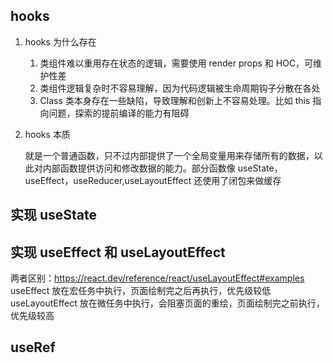 ## hooks

1. hooks 为什么存在

   1. 类组件难以重用存在状态的逻辑，需要使用 render props 和 HOC，可维护性差
   2. 类组件逻辑复杂时不容易理解，因为代码逻辑被生命周期钩子分散在各处
   3. Class 类本身存在一些缺陷，导致理解和创新上不容易处理。比如 this 指向问题，探索的提前编译的能力有阻碍

2. hooks 本质

   就是一个普通函数，只不过内部提供了一个全局变量用来存储所有的数据，以此对内部函数提供访问和修改数据的能力。部分函数像 useState，useEffect，useReducer,useLayoutEffect 还使用了闭包来做缓存

## 实现 useState

## 实现 useEffect 和 useLayoutEffect

两者区别：https://react.dev/reference/react/useLayoutEffect#examples
useEffect 放在宏任务中执行，页面绘制完之后再执行，优先级较低
useLayoutEffect 放在微任务中执行，会阻塞页面的重绘，页面绘制完之前执行，优先级较高

## useRef

